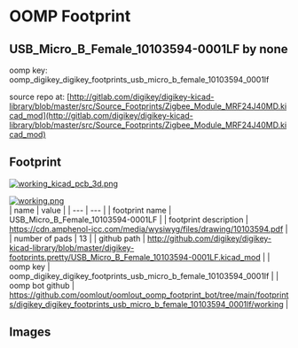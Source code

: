 # OOMP Footprint  
## USB_Micro_B_Female_10103594-0001LF  by none  
  
oomp key: oomp_digikey_digikey_footprints_usb_micro_b_female_10103594_0001lf  
  
source repo at: [http://gitlab.com/digikey/digikey-kicad-library/blob/master/src/Source_Footprints/Zigbee_Module_MRF24J40MD.kicad_mod](http://gitlab.com/digikey/digikey-kicad-library/blob/master/src/Source_Footprints/Zigbee_Module_MRF24J40MD.kicad_mod)  
## Footprint  
  
[![working_kicad_pcb_3d.png](working_kicad_pcb_3d_600.png)](working_kicad_pcb_3d.png)  
  
[![working.png](working_600.png)](working.png)  
| name | value | 
| --- | --- | 
| footprint name | USB_Micro_B_Female_10103594-0001LF | 
| footprint description | https://cdn.amphenol-icc.com/media/wysiwyg/files/drawing/10103594.pdf | 
| number of pads | 13 | 
| github path | http://github.com/digikey/digikey-kicad-library/blob/master/digikey-footprints.pretty/USB_Micro_B_Female_10103594-0001LF.kicad_mod | 
| oomp key | oomp_digikey_digikey_footprints_usb_micro_b_female_10103594_0001lf | 
| oomp bot github | https://github.com/oomlout/oomlout_oomp_footprint_bot/tree/main/footprints/digikey_digikey_footprints_usb_micro_b_female_10103594_0001lf/working | 
## Images  
